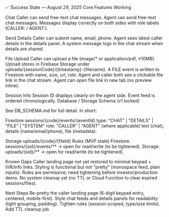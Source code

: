 ✅ Success State — August 29, 2025
Core Features Working

Chat
Caller can send free-text chat messages.
Agent can send free-text chat messages.
Messages display correctly on both sides with role labels (CALLER: / AGENT:).

Send Details
Caller can submit name, email, phone.
Agent sees latest caller details in the details panel.
A system message logs in the chat stream when details are shared.

File Upload
Caller can upload a file (image/* or application/pdf, ≤10MB).
Upload stores in Firebase Storage under uploads/{sessionCode}/{timestamp}-{filename}.
A FILE event is written to Firestore with name, size, url, role.
Agent and caller both see a clickable file link in the chat stream.
Agent can open file link in new tab (no preview inline).

Session Info
Session ID displays clearly on the agent side.
Event feed is ordered chronologically.
Database / Storage Schema (v1 locked)

See DB_SCHEMA.md
 for full detail. In short:

Firestore
sessions/{code}/events/{eventId}
type: "CHAT" | "DETAILS" | "FILE" | "SYSTEM"
role: "CALLER" | "AGENT" (where applicable)
text (chat), details (name/email/phone), file (metadata).

Storage
uploads/{code}/{fileId}
Rules (MVP state)
Firestore: sessions/{sid}/events/** → open for read/write (to be tightened).
Storage: uploads/{sid}/** → open for read/write (to be tightened).

Known Gaps
Caller landing page not yet restored to minimal keypad + IVR/info links.
Styling is functional but not “pretty” (monospace feed, plain inputs).
Rules are permissive; need tightening before investor/production demo.
No system cleanup yet (no TTL or Cloud Function to clear expired sessions/files).

Next Steps
Re-pretty the caller landing page (6-digit keypad entry, centered, mobile-first).
Style chat feeds and details panels for readability (light grouping, padding).
Tighten rules (session-scoped, type/size limits).
Add TTL cleanup job.